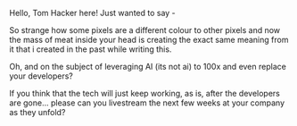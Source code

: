 Hello, Tom Hacker here! Just wanted to say -

So strange how some pixels are a different colour to other pixels and now the mass of meat inside your head is creating the exact same meaning from it that i created in the past while writing this.


Oh, and on the subject of leveraging AI (its not ai) to 100x and even replace your developers?

If you think that the tech will just keep working, as is, after the developers are gone... please can you livestream the next few weeks at your company as they unfold?
